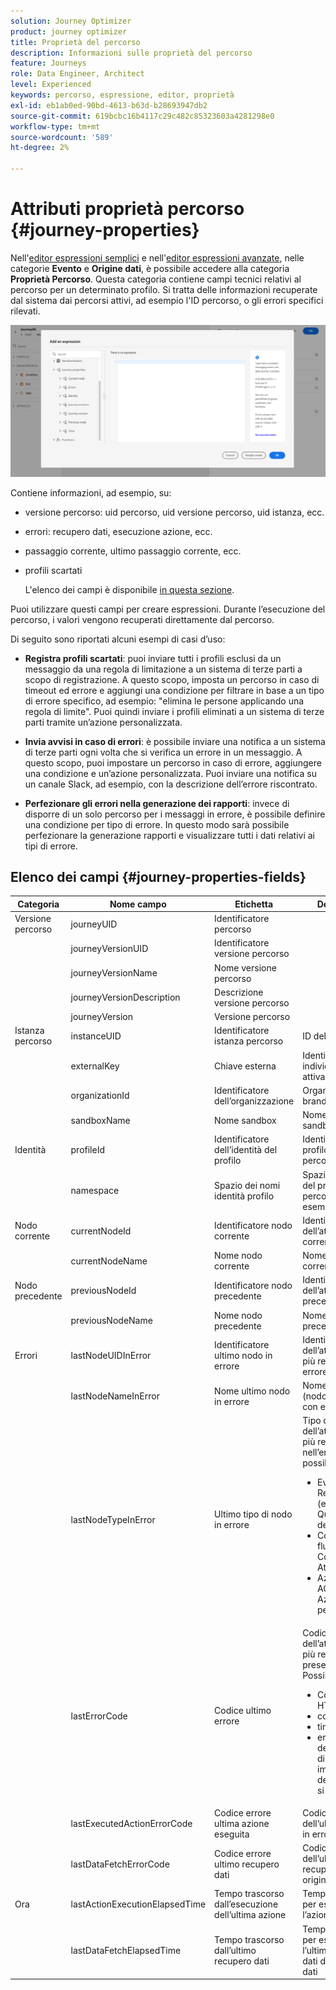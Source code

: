 ```yaml
---
solution: Journey Optimizer
product: journey optimizer
title: Proprietà del percorso
description: Informazioni sulle proprietà del percorso
feature: Journeys
role: Data Engineer, Architect
level: Experienced
keywords: percorso, espressione, editor, proprietà
exl-id: eb1ab0ed-90bd-4613-b63d-b28693947db2
source-git-commit: 619bcbc16b4117c29c482c85323603a4281298e0
workflow-type: tm+mt
source-wordcount: '589'
ht-degree: 2%

---
```


# Attributi proprietà percorso {#journey-properties}

Nell&#39;[editor espressioni semplici](../condition-activity.md#about_condition) e nell&#39;[editor espressioni avanzate](../expression/expressionadvanced.md), nelle categorie **Evento** e **Origine dati**, è possibile accedere alla categoria **Proprietà Percorso**. Questa categoria contiene campi tecnici relativi al percorso per un determinato profilo. Si tratta delle informazioni recuperate dal sistema dai percorsi attivi, ad esempio l&#39;ID percorso, o gli errori specifici rilevati.

![](../assets/journey-properties.png)

Contiene informazioni, ad esempio, su:

* versione percorso: uid percorso, uid versione percorso, uid istanza, ecc.
* errori: recupero dati, esecuzione azione, ecc.
* passaggio corrente, ultimo passaggio corrente, ecc.
* profili scartati

  L&#39;elenco dei campi è disponibile [in questa sezione](#journey-properties-fields).

Puoi utilizzare questi campi per creare espressioni. Durante l’esecuzione del percorso, i valori vengono recuperati direttamente dal percorso.

Di seguito sono riportati alcuni esempi di casi d’uso:

* **Registra profili scartati**: puoi inviare tutti i profili esclusi da un messaggio da una regola di limitazione a un sistema di terze parti a scopo di registrazione. A questo scopo, imposta un percorso in caso di timeout ed errore e aggiungi una condizione per filtrare in base a un tipo di errore specifico, ad esempio: &quot;elimina le persone applicando una regola di limite&quot;. Puoi quindi inviare i profili eliminati a un sistema di terze parti tramite un’azione personalizzata.

* **Invia avvisi in caso di errori**: è possibile inviare una notifica a un sistema di terze parti ogni volta che si verifica un errore in un messaggio. A questo scopo, puoi impostare un percorso in caso di errore, aggiungere una condizione e un’azione personalizzata. Puoi inviare una notifica su un canale Slack, ad esempio, con la descrizione dell’errore riscontrato.

* **Perfezionare gli errori nella generazione dei rapporti**: invece di disporre di un solo percorso per i messaggi in errore, è possibile definire una condizione per tipo di errore. In questo modo sarà possibile perfezionare la generazione rapporti e visualizzare tutti i dati relativi ai tipi di errore.

## Elenco dei campi {#journey-properties-fields}

| Categoria | Nome campo | Etichetta | Descrizione |
|---|---|---|------------|
| Versione percorso | journeyUID | Identificatore percorso | |
| | journeyVersionUID | Identificatore versione percorso | |
| | journeyVersionName | Nome versione percorso | |
| | journeyVersionDescription | Descrizione versione percorso | |
| | journeyVersion | Versione percorso | |
| Istanza percorso | instanceUID | Identificatore istanza percorso | ID dell’istanza |
| | externalKey | Chiave esterna | Identificatore individuale che attiva il percorso |
| | organizationId | Identificatore dell’organizzazione | Organizzazione del brand |
| | sandboxName | Nome sandbox | Nome della sandbox |
| Identità | profileId | Identificatore dell’identità del profilo | Identificatore del profilo nel percorso |
| | namespace | Spazio dei nomi identità profilo | Spazio dei nomi del profilo nel percorso (ad esempio: ECID) |
| Nodo corrente | currentNodeId | Identificatore nodo corrente | Identificatore dell’attività corrente (nodo) |
| | currentNodeName | Nome nodo corrente | Nome dell’attività corrente (nodo) |
| Nodo precedente | previousNodeId | Identificatore nodo precedente | Identificatore dell’attività precedente (nodo) |
| | previousNodeName | Nome nodo precedente | Nome dell’attività precedente (nodo) |
| Errori | lastNodeUIDInError | Identificatore ultimo nodo in errore | Identificatore dell’attività (nodo) più recente con errore |
| | lastNodeNameInError | Nome ultimo nodo in errore | Nome dell’attività (nodo) più recente con errore |
| | lastNodeTypeInError | Ultimo tipo di nodo in errore | Tipo di errore dell’attività (nodo) più recente nell’errore. Tipi possibili:<ul><li>Eventi: Eventi, Reazioni, SQ (esempio: Qualificazione del pubblico)</li><li>Controllo del flusso: Fine, Condizione, Attesa</li><li>Azioni: azioni ACS, Salta, Azione personalizzata</li></ul> |
| | lastErrorCode | Codice ultimo errore | Codice di errore dell’attività (nodo) più recente che presenta un errore. Possibili errori: <ul><li>Codici di errore HTTP</li><li>con limite</li><li>timeout</li><li>error (esempio: default in caso di errore imprevisto. Non deve/raramente si verifica)</li></ul> |
| | lastExecutedActionErrorCode | Codice errore ultima azione eseguita | Codice di errore dell’ultima azione in errore |
| | lastDataFetchErrorCode | Codice errore ultimo recupero dati | Codice di errore dell’ultimo recupero dati da origini dati |
| Ora | lastActionExecutionElapsedTime | Tempo trascorso dall’esecuzione dell’ultima azione | Tempo impiegato per eseguire l’azione più recente |
| | lastDataFetchElapsedTime | Tempo trascorso dall’ultimo recupero dati | Tempo impiegato per eseguire l’ultimo recupero dati dalle origini dati |
